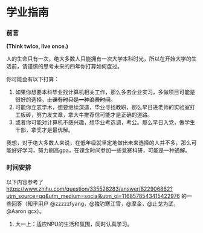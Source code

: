 <!--
 * @Date: 2022-08-09 11:08:55
 * @LastEditors: Juan Jiang
 * @LastEditTime: 2022-08-09 11:44:07
 * @FilePath: \SurviveNWPU-CSManual\academic\README.md
-->
# 学业指南

### 前言

**(Think twice, live once.)**

人的生命只有一次，绝大多数人只能拥有一次大学本科时光，所以在开始大学的生活前，请谨慎的思考未来的四年你打算如何度过。

你可能会有以下打算：

1. 如果你想要本科毕业找计算机相关工作，那么多去企业实习，多做项目可能是很好的选择，~~上课有时只是一种浪费时间~~。
2. 可能你立志学术，想要继续深造，毕业寻找教职，那么早日进老师的实验室打工板砖，努力发文章，拿大牛推荐信可能才是正确的道路。
3. 或者你可能对计算机不感兴趣，想毕业考选调，考公。那么早日入党，做学生干部，拿奖才是最优解。

我想，对于绝大多数人来说，在低年级就坚定地做出未来选择的人并不多，那么可能好好学习，努力刷高gpa，在课余时间参加一些竞赛科研，可能是一种通解。

### 时间安排

以下内容参考了 https://www.zhihu.com/question/335528283/answer/822906862?utm_source=qq&utm_medium=social&utm_oi=1168578543415422976 的一些回答（知乎用户 @zzzzzfyang，@独钓寒江雪，@摩金，@止戈为武，@Aaron gcx）。

1. 大一上：适应NPU的生活和氛围，同时认真学习。